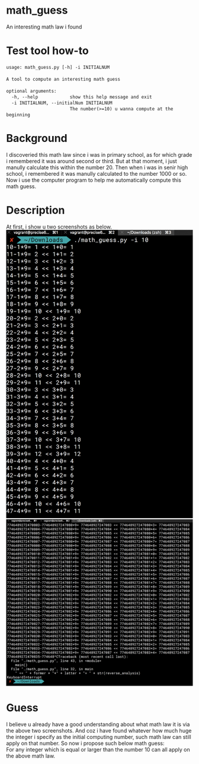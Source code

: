 # math_guess
An interesting math law i found

# Test tool how-to
```
usage: math_guess.py [-h] -i INITIALNUM

A tool to compute an interesting math guess

optional arguments:
  -h, --help            show this help message and exit
  -i INITIALNUM, --initialNum INITIALNUM
                        The number(>=10) u wanna compute at the beginning
```

# Background
I discoveried this math law since i was in primary school, as for which grade i remembered it was around second or third. But at that moment, i just manully calculate this within the number 20. Then when i was in senir high school, i remembered it was manully calculated to the number 1000 or so. Now i use the computer program to help me automatically compute this math guess.

# Description

At first, i show u two screenshots as below.  
<img src="screenshot/initial_stage.png">
<img src="screenshot/incredible_stage.png">


# Guess
I believe u already have a good understanding about what math law it is via the above two screenshots.
And coz i have found whatever how much huge the integer i specify as the initial computing number, such math law can still apply on that number. So now i propose such below math guess:  
For any integer which is equal or larger than the number 10 can all apply on the above math law.
